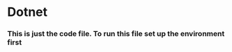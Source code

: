 <h1> Dotnet </h1>
<h3> This is just the code file. To run this file set up the environment first </h3>